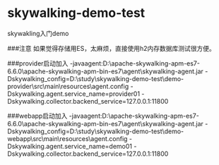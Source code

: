 # skywalking-demo-test
skywakling入门demo

###注意
如果觉得存储用ES，太麻烦，直接使用h2内存数据库测试很方便。

###provider启动加入
-javaagent:D:\\apache-skywalking-apm-es7-6.6.0\\apache-skywalking-apm-bin-es7\\agent\\skywalking-agent.jar
-Dskywalking_config=D:\\study\\skywalking-demo-test\\demo-provider\\src\\main\\resources\\agent.config
-Dskywalking.agent.service_name=provider01
-Dskywalking.collector.backend_service=127.0.0.1:11800

###webapp启动加入
-javaagent:D:\\apache-skywalking-apm-es7-6.6.0\\apache-skywalking-apm-bin-es7\\agent\\skywalking-agent.jar
-Dskywalking_config=D:\\study\\skywalking-demo-test\\demo-webapp\\src\\main\\resources\\agent.config
-Dskywalking.agent.service_name=demo01
-Dskywalking.collector.backend_service=127.0.0.1:11800
